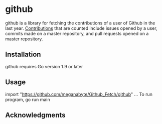 # github
github is a library for fetching the contributions of a user of Github in the last year. <a href="https://help.github.com/en/articles/why-are-my-contributions-not-showing-up-on-my-profile">Contributions</a> that are counted include issues opened by a user, commits made on a master repository, and pull requests opened on a master repository. 

## Installation
github requires Go version 1.9 or later

## Usage
import "https://github.com/meganabyte/Github_Fetch/github" ...
To run program, go run main 

## Acknowledgments

